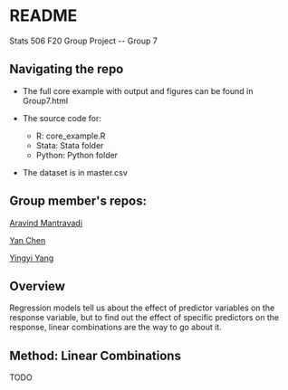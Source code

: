 # README
Stats 506 F20 Group Project -- Group 7


## Navigating the repo

* The full core example with output and figures can be found in Group7.html
* The source code for:
  + R: core_example.R
  + Stata: Stata folder
  + Python: Python folder

* The dataset is in master.csv



## Group member's repos:

[Aravind Mantravadi](https://github.com/aravind1338/Stats506_public)

[Yan Chen](https://github.com/yanchannn/Stats506_public)

[Yingyi Yang](https://github.com/YingyiYang/Stats506_public)



## Overview

Regression models tell us about the effect of predictor variables on the response variable, but to find out the effect of specific predictors on the response, linear combinations are the way to go about it.

## Method: Linear Combinations

TODO

